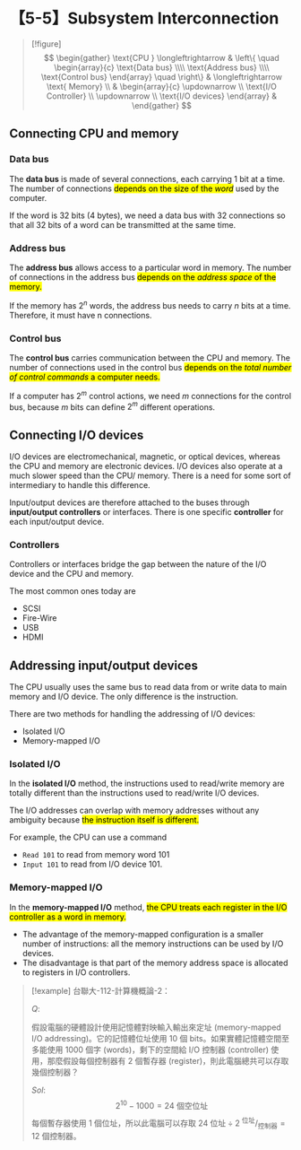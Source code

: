 # 【5-5】Subsystem Interconnection

> [!figure]
$$
\begin{gather}
\text{CPU } \longleftrightarrow
&
\left\{ \quad
\begin{array}{c}
    \text{Data bus} \\\\
    \text{Address bus} \\\\
    \text{Control bus}
\end{array}
\quad \right\}
&
\longleftrightarrow \text{ Memory} \\
&
\begin{array}{c}
    \updownarrow \\
    \text{I/O Controller} \\
    \updownarrow \\
    \text{I/O devices}
\end{array}
&
\end{gather}
$$

## Connecting CPU and memory

### Data bus

The **data bus** is made of several connections, each carrying 1 bit at a time. The number of connections <mark>depends on the size of the *word*</mark> used by the computer.

If the word is 32 bits (4 bytes), we need a data bus with 32 connections so that all 32 bits of a word can be transmitted at the same time.

### Address bus

The **address bus** allows access to a particular word in memory. The number of connections in the address bus <mark>depends on the *address space* of the memory.</mark>

If the memory has $2^n$ words, the address bus needs to carry $n$ bits at a time. Therefore, it must have n connections.

### Control bus

The **control bus** carries communication between the CPU and memory. The number of connections used in the control bus <mark>depends on the *total number of control commands* a computer needs.</mark>

If a computer has $2^m$ control actions, we need $m$ connections for the control bus, because $m$ bits can define $2^m$ different operations.

## Connecting I/O devices

I/O devices are electromechanical, magnetic, or optical devices, whereas the CPU and memory are electronic devices. I/O devices also operate at a much slower speed than the CPU/ memory. There is a need for some sort of intermediary to handle this difference.

Input/output devices are therefore attached to the buses through **input/output controllers** or interfaces. There is one specific **controller** for each input/output device.

### Controllers

Controllers or interfaces bridge the gap between the nature of the I/O device and the CPU and memory.

The most common ones today are

- SCSI
- Fire-Wire
- USB
- HDMI

## Addressing input/output devices

The CPU usually uses the same bus to read data from or write data to main memory and I/O device. The only difference is the instruction.

There are two methods for handling the addressing of I/O devices:

- Isolated I/O
- Memory-mapped I/O

### Isolated I/O

In the **isolated I/O** method, the instructions used to read/write memory are totally different than the instructions used to read/write I/O devices.

The I/O addresses can overlap with memory addresses without any ambiguity because <mark>the instruction itself is different.</mark>

For example, the CPU can use a command

- `Read 101` to read from memory word 101
- `Input 101` to read from I/O device 101.

### Memory-mapped I/O

In the **memory-mapped I/O** method, <mark>the CPU treats each register in the I/O controller as a word in memory.</mark>

- The advantage of the memory-mapped configuration is a smaller number of instructions: all the memory instructions can be used by I/O devices.
- The disadvantage is that part of the memory address space is allocated to registers in I/O controllers.

> [!example]
> 台聯大-112-計算機概論-2：
>
> $Q:$
>
> 假設電腦的硬體設計使用記憶體對映輸入輸出來定址 (memory-mapped I/O addressing)。它的記憶體位址使用 10 個 bits。如果實體記憶體空間至多能使用 1000 個字 (words)，剩下的空間給 I/O 控制器 (controller) 使用，那麼假設每個控制器有 2 個暫存器 (register)，則此電腦總共可以存取幾個控制器？
>
> $Sol:$
$$
2^{10} - 1000 = 24 \text{ 個空位址}
$$
> 每個暫存器使用 1 個位址，所以此電腦可以存取 $24 \text{ 位址} \div 2 \ ^{\text{位址}}/_{\text{控制器}} = 12$ 個控制器。
